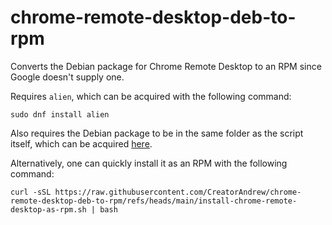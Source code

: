 # chrome-remote-desktop-deb-to-rpm
Converts the Debian package for Chrome Remote Desktop to an RPM since Google doesn't supply one.

Requires `alien`, which can be acquired with the following command:

```
sudo dnf install alien
```

Also requires the Debian package to be in the same folder as the script itself, which can be acquired [here](https://dl.google.com/linux/direct/chrome-remote-desktop_current_amd64.deb).

Alternatively, one can quickly install it as an RPM with the following command:
```
curl -sSL https://raw.githubusercontent.com/CreatorAndrew/chrome-remote-desktop-deb-to-rpm/refs/heads/main/install-chrome-remote-desktop-as-rpm.sh | bash
```
